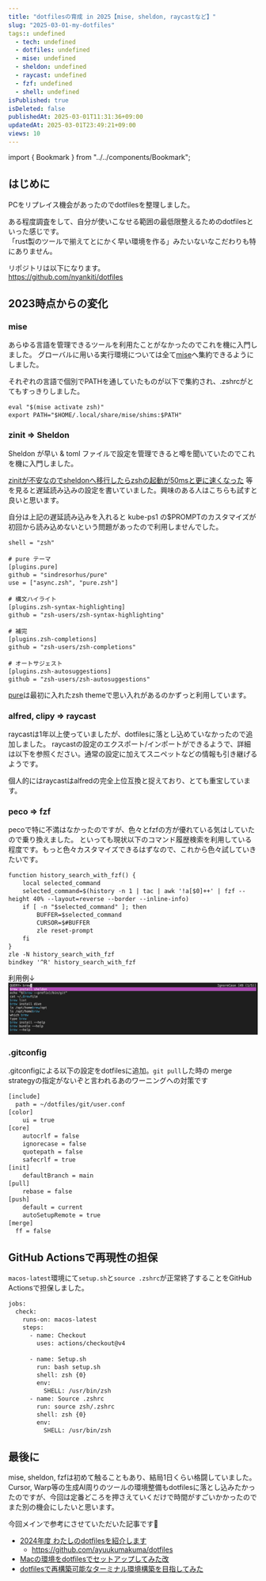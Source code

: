 ```yaml
---
title: "dotfilesの育成 in 2025【mise, sheldon, raycastなど】"
slug: "2025-03-01-my-dotfiles"
tags:: undefined
  - tech: undefined
  - dotfiles: undefined
  - mise: undefined
  - sheldon: undefined
  - raycast: undefined
  - fzf: undefined
  - shell: undefined
isPublished: true
isDeleted: false
publishedAt: 2025-03-01T11:31:36+09:00
updatedAt: 2025-03-01T23:49:21+09:00
views: 10
---
```

import { Bookmark } from "../../components/Bookmark";

## はじめに
PCをリプレイス機会があったのでdotfilesを整理しました。

ある程度調査をして、自分が使いこなせる範囲の最低限整えるためのdotfilesといった感じです。  
「rust製のツールで揃えてとにかく早い環境を作る」みたいないなこだわりも特にありません。

リポジトリは以下になります。  
https://github.com/nyankiti/dotfiles

## 2023時点からの変化
### mise
あらゆる言語を管理できるツールを利用たことがなかったのでこれを機に入門しました。
グローバルに用いる実行環境については全て[mise](https://github.com/jdx/mise)へ集約できるようにしました。

それぞれの言語で個別でPATHを通していたものが以下で集約され、.zshrcがとてもすっきりしました。
```
eval "$(mise activate zsh)"
export PATH="$HOME/.local/share/mise/shims:$PATH"
```

### zinit => Sheldon
Sheldon が早い & toml ファイルで設定を管理できると噂を聞いていたのでこれを機に入門しました。

[zinitが不安なのでsheldonへ移行したらzshの起動が50msと更に速くなった](https://ktrysmt.github.io/blog/migrate-zinit-to-sheldon/) 等を見ると遅延読み込みの設定を書いていました。興味のある人はこちらも試すと良いと思います。

自分は上記の遅延読み込みを入れると kube-ps1 の$PROMPTのカスタマイズが初回から読み込めないという問題があったので利用しませんでした。

```
shell = "zsh"

# pure テーマ
[plugins.pure]
github = "sindresorhus/pure"
use = ["async.zsh", "pure.zsh"]

# 構文ハイライト
[plugins.zsh-syntax-highlighting]
github = "zsh-users/zsh-syntax-highlighting"

# 補完
[plugins.zsh-completions]
github = "zsh-users/zsh-completions"

# オートサジェスト
[plugins.zsh-autosuggestions]
github = "zsh-users/zsh-autosuggestions"
```
[pure](https://github.com/sindresorhus/pure)は最初に入れたzsh themeで思い入れがあるのかずっと利用しています。

### alfred, clipy => raycast
raycastは1年以上使っていましたが、dotfilesに落とし込めていなかったので追加しました。
raycastの設定のエクスポート/インポートができるようで、詳細は以下を参照ください。通常の設定に加えてスニペットなどの情報も引き継げるようです。
<Bookmark href="https://www.raycast.com/changelog/1-22-0" />

個人的にはraycastはalfredの完全上位互換と捉えており、とても重宝しています。

### peco => fzf
pecoで特に不満はなかったのですが、色々とfzfの方が優れている気はしていたので乗り換えました。
といっても現状以下のコマンド履歴検索を利用している程度です。もっと色々カスタマイズできるはずなので、これから色々試していきたいです。 
```
function history_search_with_fzf() {
    local selected_command
    selected_command=$(history -n 1 | tac | awk '!a[$0]++' | fzf --height 40% --layout=reverse --border --inline-info)
    if [ -n "$selected_command" ]; then
        BUFFER=$selected_command
        CURSOR=$#BUFFER
        zle reset-prompt
    fi
}
zle -N history_search_with_fzf
bindkey '^R' history_search_with_fzf
```

利用例↓
![alt text](<images/2025-03-01-my-dotfiles/スクリーンショット 2025-03-01 22.09.22.png>)

### .gitconfig
.gitconfigによる以下の設定をdotfilesに追加。`git pull`した時の merge strategyの指定がないぞと言われるあのワーニングへの対策です
```
[include]
  path = ~/dotfiles/git/user.conf
[color]
	ui = true
[core]
	autocrlf = false
	ignorecase = false
	quotepath = false
	safecrlf = true
[init]
	defaultBranch = main
[pull]
	rebase = false
[push]
	default = current
    autoSetupRemote = true
[merge]
  ff = false
```

## GitHub Actionsで再現性の担保
`macos-latest`環境にて`setup.sh`と`source .zshrc`が正常終了することをGitHub Actionsで担保しました。
```
jobs:
  check:
    runs-on: macos-latest
    steps:
      - name: Checkout
        uses: actions/checkout@v4

      - name: Setup.sh
        run: bash setup.sh
        shell: zsh {0}
        env:
          SHELL: /usr/bin/zsh
      - name: Source .zshrc
        run: source zsh/.zshrc
        shell: zsh {0}
        env:
          SHELL: /usr/bin/zsh
```

## 最後に
mise, sheldon, fzfは初めて触ることもあり、結局1日くらい格闘していました。  
Cursor, Warp等の生成AI周りのツールの環境整備もdotfilesに落とし込みたかったのですが、今回は定番どころを押さえていくだけで時間がすごいかかったのでまた別の機会にしたいと思います。

今回メインで参考にさせていただいた記事です🙏
- [2024年度 わたしのdotfilesを紹介します](https://zenn.dev/smartcamp/articles/f20a72910bde40)
  - https://github.com/ayuukumakuma/dotfiles
- [Macの環境をdotfilesでセットアップしてみた改](https://github.com/tsukuboshi/dotfiles)
- [dotfilesで再構築可能なターミナル環境構築を目指してみた](https://dev.classmethod.jp/articles/dotfiles-reconstruct-termina-env/)

